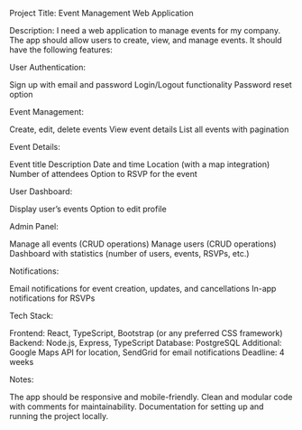 Project Title: Event Management Web Application

Description:
I need a web application to manage events for my company. The app should allow users to create, view, and manage events. It should have the following features:

User Authentication:

Sign up with email and password
Login/Logout functionality
Password reset option

Event Management:

Create, edit, delete events
View event details
List all events with pagination

Event Details:

Event title
Description
Date and time
Location (with a map integration)
Number of attendees
Option to RSVP for the event

User Dashboard:

Display user’s events
Option to edit profile

Admin Panel:

Manage all events (CRUD operations)
Manage users (CRUD operations)
Dashboard with statistics (number of users, events, RSVPs, etc.)

Notifications:

Email notifications for event creation, updates, and cancellations
In-app notifications for RSVPs

Tech Stack:

Frontend: React, TypeScript, Bootstrap (or any preferred CSS framework)
Backend: Node.js, Express, TypeScript
Database: PostgreSQL
Additional: Google Maps API for location, SendGrid for email notifications
Deadline: 4 weeks

Notes:

The app should be responsive and mobile-friendly.
Clean and modular code with comments for maintainability.
Documentation for setting up and running the project locally.
